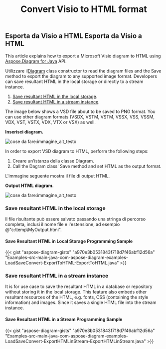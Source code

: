 ﻿---
title: Convert Visio to HTML format 
linktitle: Convert Visio to HTML
type: docs
weight: 30
url: /it/java/convert-visio-to-html/
description: This topic show you how to Aspose.Diagram allows to convert Visio to html formats. Convert VSD, VSS, VDW, VST, VSDX, VSSX, VSTX, VSDM, VSTM,VSSM to html with a few lines of code.
---
## **Esporta da Visio a HTML** **Esporta da Visio a HTML**
This article explains how to export a Microsoft Visio diagram to HTML using [Aspose.Diagram for Java](https://products.aspose.com/diagram/java/) API.

 Utilizzare il[Diagram](https://reference.aspose.com/diagram/java/com.aspose.diagram/Diagram) class constructor to read the diagram files and the Save method to export the diagram to any supported image format. Developers can save resultant HTML in the local storage or directly to a stream instance.

1. [Save resultant HTML in the local storage](/diagram/it/java/how-to-convert-a-visio-diagram/).
1. [Save resultant HTML in a stream instance](/diagram/it/java/how-to-convert-a-visio-diagram/).

The image below shows a VSD file about to be saved to PNG format. You can use other diagram formats (VSDX, VSTM, VSTM, VSSX, VSS, VSSM, VDX, VST, VSTX, VDX, VTX or VSX) as well.

**Inserisci diagram.**

![cose da fare:immagine_alt_testo](http://i.imgur.com/YX4BNNq.png)

In order to export VSD diagram to HTML, perform the following steps:

1. Creare un'istanza della classe Diagram.
1. Call the Dagram class' Save method and set HTML as the output format.

L'immagine seguente mostra il file di output HTML.

**Output HTML diagram.**

![cose da fare:immagine_alt_testo](http://i.imgur.com/syavUqI.png)
### **Save resultant HTML in the local storage**
Il file risultante può essere salvato passando una stringa di percorso completa, inclusi il nome file e l'estensione, ad esempio @"c:\temp\MyOutput.html".
#### **Save Resultant HTML in Local Storage Programming Sample**
{{< gist "aspose-diagram-gists" "a970e3b0531843f718d7f46abf12d56a" "Examples-src-main-java-com-aspose-diagram-examples-LoadSaveConvert-ExportToHTML-ExportToHTML.java" >}}



### **Save resultant HTML in a stream instance**
It is for use case to save the resultant HTML in a database or repository without storing it in the local storage. This feature also embeds other resultant resources of the HTML, e.g. fonts, CSS (containing the style information) and images. Since it saves a single HTML file into the stream instance.
#### **Save Resultant HTML in a Stream Programming Sample**
{{< gist "aspose-diagram-gists" "a970e3b0531843f718d7f46abf12d56a" "Examples-src-main-java-com-aspose-diagram-examples-LoadSaveConvert-ExportHTMLinStream-ExportHTMLinStream.java" >}}
